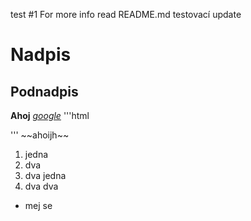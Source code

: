 test #1
For more info read README.md
testovací update

# Nadpis
## Podnadpis
**Ahoj**
*[google](http://www.google.com"Google")*
'''html
<html>
<body/>
</html>
'''
~~ahoijh~~

1. jedna
2. dva
  1. dva jedna
  2. dva dva

+ mej se
